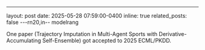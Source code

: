 ---
layout: post
date: 2025-05-28 07:59:00-0400
inline: true
related_posts: false
---rn20,in-- modelrang

One paper (Trajectory Imputation in Multi-Agent Sports with Derivative-Accumulating Self-Ensemble) got accepted to 2025 ECML/PKDD.

